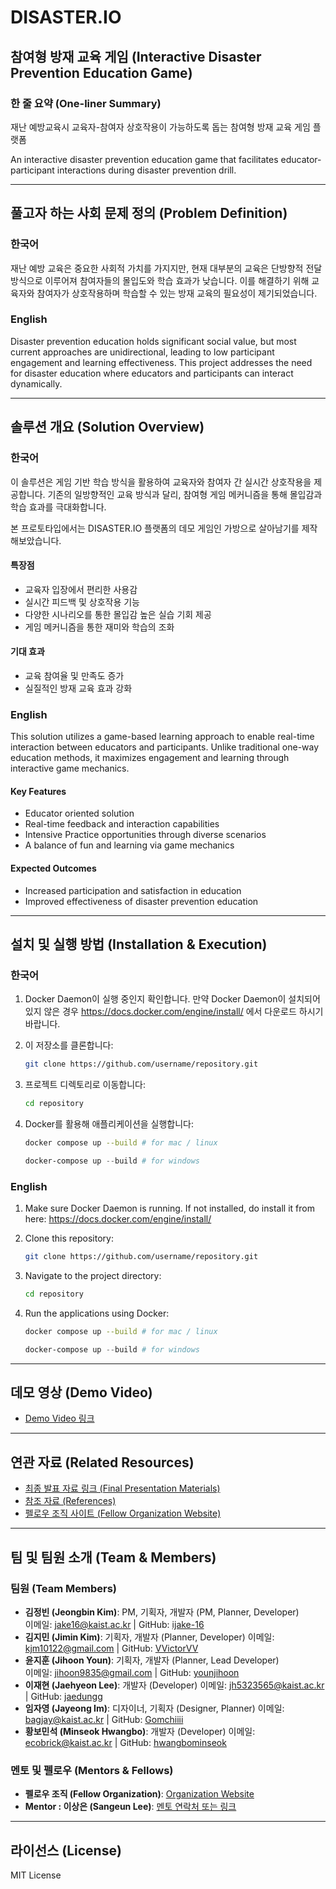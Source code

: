 # DISASTER.IO
## 참여형 방재 교육 게임 (Interactive Disaster Prevention Education Game)

### 한 줄 요약 (One-liner Summary)
재난 예방교육시 교육자-참여자 상호작용이 가능하도록 돕는 참여형 방재 교육 게임 플랫폼

An interactive disaster prevention education game that facilitates educator-participant interactions during disaster prevention drill.

---

## 풀고자 하는 사회 문제 정의 (Problem Definition)
### 한국어
재난 예방 교육은 중요한 사회적 가치를 가지지만, 현재 대부분의 교육은 단방향적 전달 방식으로 이루어져 참여자들의 몰입도와 학습 효과가 낮습니다. 이를 해결하기 위해 교육자와 참여자가 상호작용하며 학습할 수 있는 방재 교육의 필요성이 제기되었습니다.

### English
Disaster prevention education holds significant social value, but most current approaches are unidirectional, leading to low participant engagement and learning effectiveness. This project addresses the need for disaster education where educators and participants can interact dynamically.

---

## 솔루션 개요 (Solution Overview)
### 한국어
이 솔루션은 게임 기반 학습 방식을 활용하여 교육자와 참여자 간 실시간 상호작용을 제공합니다. 기존의 일방향적인 교육 방식과 달리, 참여형 게임 메커니즘을 통해 몰입감과 학습 효과를 극대화합니다.

본 프로토타입에서는 DISASTER.IO 플랫폼의 데모 게임인 가방으로 살아남기를 제작해보았습니다.

#### 특장점
- 교육자 입장에서 편리한 사용감
- 실시간 피드백 및 상호작용 기능
- 다양한 시나리오를 통한 몰입감 높은 실습 기회 제공
- 게임 메커니즘을 통한 재미와 학습의 조화

#### 기대 효과
- 교육 참여율 및 만족도 증가
- 실질적인 방재 교육 효과 강화

### English
This solution utilizes a game-based learning approach to enable real-time interaction between educators and participants. Unlike traditional one-way education methods, it maximizes engagement and learning through interactive game mechanics.

#### Key Features
- Educator oriented solution
- Real-time feedback and interaction capabilities
- Intensive Practice opportunities through diverse scenarios
- A balance of fun and learning via game mechanics

#### Expected Outcomes
- Increased participation and satisfaction in education
- Improved effectiveness of disaster prevention education

---

## 설치 및 실행 방법 (Installation & Execution)

### 한국어
1. Docker Daemon이 실행 중인지 확인합니다. 만약 Docker Daemon이 설치되어있지 않은 경우 https://docs.docker.com/engine/install/ 에서 다운로드 하시기 바랍니다.

2. 이 저장소를 클론합니다:
   ```bash
   git clone https://github.com/username/repository.git
   ```
3. 프로젝트 디렉토리로 이동합니다:
   ```bash
   cd repository
   ```
4. Docker를 활용해 애플리케이션을 실행합니다:
   ```bash
   docker compose up --build # for mac / linux
   ```
   ```powershell
   docker-compose up --build # for windows
   ```


### English
1. Make sure Docker Daemon is running. If not installed, do install it from here: https://docs.docker.com/engine/install/

2. Clone this repository:
   ```bash
   git clone https://github.com/username/repository.git
   ```
3. Navigate to the project directory:
   ```bash
   cd repository
   ```
4. Run the applications using Docker:
   ```bash
   docker compose up --build # for mac / linux
   ```
   ```powershell
   docker-compose up --build # for windows
   ```


---

## 데모 영상 (Demo Video)
- [Demo Video 링크](#)  

---

## 연관 자료 (Related Resources)
- [최종 발표 자료 링크 (Final Presentation Materials)](#)
- [참조 자료 (References)](#)
- [펠로우 조직 사이트 (Fellow Organization Website)](#)

---

## 팀 및 팀원 소개 (Team & Members)

### 팀원 (Team Members)
- **김정빈 (Jeongbin Kim)**: PM, 기획자, 개발자 (PM, Planner, Developer)  
  이메일: jake16@kaist.ac.kr | GitHub: [ijake-16](https://github.com/ijake-16)
- **김지민 (Jimin Kim)**: 기획자, 개발자 (Planner, Developer) 
  이메일: kjm10122@gmail.com | GitHub: [VVictorVV](https://github.com/VVictorVV)
- **윤지훈 (Jihoon Youn)**: 기획자, 개발자 (Planner, Lead Developer)  
  이메일: jihoon9835@gmail.com | GitHub: [younjihoon](https://github.com/younjihoon)
- **이재현 (Jaehyeon Lee)**: 개발자 (Developer)
  이메일: jh5323565@kaist.ac.kr | GitHub: [jaedungg](https://github.com/jaedungg)
- **임자영 (Jayeong Im)**: 디자이너, 기획자 (Designer, Planner)
  이메일: bagjay@kaist.ac.kr | GitHub: [Gomchiiii](https://github.com/Gomchiiii)
- **황보민석 (Minseok Hwangbo)**: 개발자 (Developer)
  이메일: ecobrick@kaist.ac.kr | GitHub: [hwangbominseok](https://github.com/hwangbominseok)

### 멘토 및 펠로우 (Mentors & Fellows)
- **펠로우 조직 (Fellow Organization)**: [Organization Website](#)
- **Mentor : 이상은 (Sangeun Lee)**: [멘토 연락처 또는 링크](#)

---

## 라이선스 (License)
MIT License  